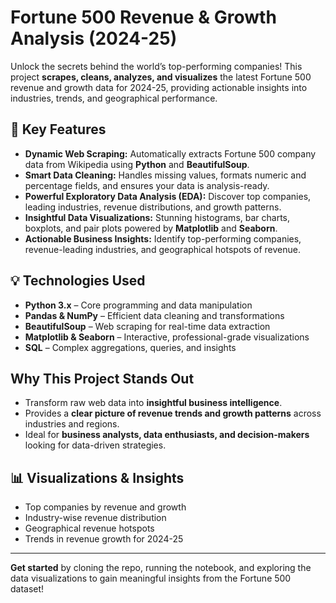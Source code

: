 # Fortune 500 Revenue & Growth Analysis (2024-25)

Unlock the secrets behind the world’s top-performing companies! This project **scrapes, cleans, analyzes, and visualizes** the latest Fortune 500 revenue and growth data for 2024-25, providing actionable insights into industries, trends, and geographical performance.

## 🚀 Key Features

- **Dynamic Web Scraping:** Automatically extracts Fortune 500 company data from Wikipedia using **Python** and **BeautifulSoup**.  
- **Smart Data Cleaning:** Handles missing values, formats numeric and percentage fields, and ensures your data is analysis-ready.  
- **Powerful Exploratory Data Analysis (EDA):** Discover top companies, leading industries, revenue distributions, and growth patterns.  
- **Insightful Data Visualizations:** Stunning histograms, bar charts, boxplots, and pair plots powered by **Matplotlib** and **Seaborn**.  
- **Actionable Business Insights:** Identify top-performing companies, revenue-leading industries, and geographical hotspots of revenue.  

## 💡 Technologies Used

- **Python 3.x** – Core programming and data manipulation  
- **Pandas & NumPy** – Efficient data cleaning and transformations  
- **BeautifulSoup** – Web scraping for real-time data extraction  
- **Matplotlib & Seaborn** – Interactive, professional-grade visualizations  
- **SQL** – Complex aggregations, queries, and insights  

## Why This Project Stands Out

- Transform raw web data into **insightful business intelligence**.  
- Provides a **clear picture of revenue trends and growth patterns** across industries and regions.  
- Ideal for **business analysts, data enthusiasts, and decision-makers** looking for data-driven strategies.  

## 📊 Visualizations & Insights

- Top companies by revenue and growth  
- Industry-wise revenue distribution  
- Geographical revenue hotspots  
- Trends in revenue growth for 2024-25  

---

**Get started** by cloning the repo, running the notebook, and exploring the data visualizations to gain meaningful insights from the Fortune 500 dataset!

